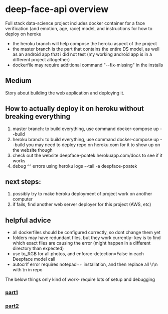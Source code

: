 # deep-face-api overview
Full stack data-science project
includes docker container for a face verification (and emotion, age, race)
model, and instructions for how to deploy on heroku

- the heroku branch will help compose the heroku aspect of the project
- the master branch is the part that contains the entire DS model, as well as an android app
    that i did not test (my working android app is in a different project altogether)
- dockerfile may require additional command "--fix-missing" in the installs

## Medium
Story about building the web application and deploying it.

## How to actually deploy it on heroku  without breaking everything
1. master branch: to build everything, use command docker-compose up --build
2. heroku branch: to build everything, use command docker-compose up --build
   you may need to deploy repo on heroku.com for it to show up on the website though
3. check out the website deepface-poatek.herokuapp.com/docs to see if it works
4. debug ^^ errors using heroku logs --tail -a deepface-poatek

## next steps: 
1. possibly try to make heroku deployment of project work on another computer 
2. if fails, find another web server deployer for this project (AWS, etc)

## helpful advice
- all dockerfiles should be configured correctly, so dont change them yet
- folders may have redundant files, but they work currently- key is to find which 
     exact files are causing the error (might happen in a different directory than expected)
- use to_RGB for all photos, and enforce-detection=False in each Deepface model call
- autocrlf error requires notepad++ installation, and then replace all \r\n with \n in repo


The below things only kind of work- require lots of setup and debugging
### [part1](https://medium.com/@sdamoosavi/deploy-deepface-model-fastapi-develop-2e33374db6f2)
### [part2](https://medium.com/@sdamoosavi/deploy-deepface-model-fastapi-heroku-deployment-8e007e72c455)
